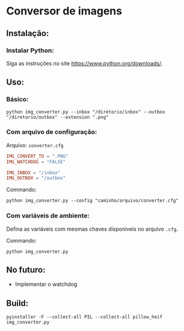 # Conversor de imagens

## Instalação:

### Instalar Python:

Siga as instruções no site https://www.python.org/downloads/.


## Uso:

### Básico:

```shell
python img_converter.py --inbox "/diretorio/inbox" --outbox "/diretorio/outbox" --extension ".png"
```


### Com arquivo de configuração:

Arquivo: `converter.cfg`
```toml
IMG_CONVERT_TO = ".PNG"
IMG_WATCHDOG = "FALSE"

IMG_INBOX = "/inbox"
IMG_OUTBOX = "/outbox"
```

Commando:
```shell
python img_converter.py --config "caminho/arquivo/converter.cfg"
```


### Com variáveis de ambiente:

Defina as variáveis com mesmas chaves disponíveis no arquivo `.cfg`.

Commando:
```shell
python img_converter.py
```


## No futuro:

* Implementar o watchdog


## Build:

```shell
pyinstaller -F --collect-all PIL --collect-all pillow_heif img_converter.py
```